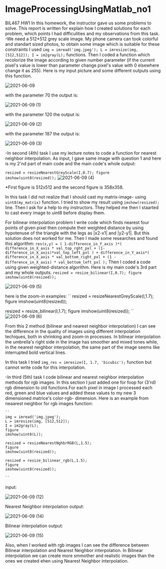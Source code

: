 # ImageProcessingUsingMatlab_no1
BIL467 HW1
In this homework, the instructor gave us some problems to solve. This report is written for explain how I created solutions for each problem, which points I had difficulities and my observations from this task. 
-We need a 512*512 grey scale image. My phone camera can took colorful and standart sized photos, to obtain some image which is suitable for these constraints I used
``
img = imread('img.jpeg');
L = imresize(img, [512,512]);
I = im2gray(L);
``
functions. Then I coded a function which recolorize the image according to given number parameter (if the current pixel's value is lower than parameter change pixel's value with 0 elsewhere change it as 255).
Here is my input picture and some different outputs using this function.

![2021-06-09](https://user-images.githubusercontent.com/60623941/121318465-f2ccc600-c913-11eb-871e-cbcc2da91e59.png)

with the parameter 70 the output is:

![2021-06-09 (1)](https://user-images.githubusercontent.com/60623941/121318999-75ee1c00-c914-11eb-827a-42de34e0b6ba.png)

with the parameter 120 the output is:

![2021-06-09 (2)](https://user-images.githubusercontent.com/60623941/121319063-8605fb80-c914-11eb-8dd4-035fc27968a5.png)

with the parameter 187 the output is:

![2021-06-09 (3)](https://user-images.githubusercontent.com/60623941/121319105-8e5e3680-c914-11eb-9af7-e1a0bd209f07.png)

-In second (4th) task I use my lecture notes to code a function for nearest neighbor interpolation. As input, I gave same image with question 1 and here is my 2'nd part of main code and the main code's whole output:

``
resized = resizeNearestGreyScale(I,0.7);
figure
imshow(uint8(resized));
``
![2021-06-09 (4)](https://user-images.githubusercontent.com/60623941/121320625-00834b00-c916-11eb-9be9-471dd8582666.png)

*First figure is 512x512 and the second figure is 358x358.

  In this task I did not realize that I should cast my matrix-image- using ``uint8(my_matrix)`` function. I tried to show my result using ``imshow(resized);`` line.
Then I ask for a help to my instructors. They helped me then I staarted to cast every image to uint8 before display them.

For bilinear interpolation problem I write code which finds nearest four points of given pixel then compute their weighted distance by using hypotenuse of the triangle with the legs as |x2-x1| and |y2-y1|. But this solution does not worked for me. Then I made some researches and found this algorithm:
``
res(x,y) = ( 1-difference_in_Y_axis )*( difference_in_X_axis * val_top_rght_pxl + (1-difference_in_X_axis)*val_top_left_pxl ) + difference_in_Y_axis*( difference_in_X_axis * val_bottom_right_pxl + (1 - difference_in_X_axis) * val_bottom_left_pxl );
``
Then I coded a code using given weighted-distance algorithm.  Here is my main code's 3rd part and my whole outputs.
``
resized = resize_bilinear(I,0.7);
figure
imshow(uint8(resized));
``

![2021-06-09 (5)](https://user-images.githubusercontent.com/60623941/121326020-cf594980-c91a-11eb-860d-93c9d2c12c4d.png)

here is the zoom-in examples:
``
resized = resizeNearestGreyScale(I,1.7);
figure
imshow(uint8(resized));

resized = resize_bilinear(I,1.7);
figure
imshow(uint8(resized));
``
![2021-06-09 (6)](https://user-images.githubusercontent.com/60623941/121331254-60322400-c91f-11eb-8cea-317633104c9b.png)


  From this 2 method (bilinear and nearest neighbor interpolation) I can see the difference in the quality of images using different interpolation techiques, both in shrinking and zoom-in processes. In bilinear interpolation the umbrella's right side in the image has smoother and mixed tones while, in the nearest neighbor interpolation, the same part of the image seems like interrupted bold vertical lines.

  In this task I tried `` img_res = imresize(I, 1.7, 'bicubic'); `` function but cannot write code for this interpolation.
  
  -In third (5th) task I code bilinear and nearest neighbor interpolation methods for rgb images. In this section I just added one for foop for (3'rd) rgb dimension to old functions.For each pixel in image I processed each red, green and blue values and added these values to my new 3 dimensioned matrice's color-rgb- dimension.
    Here is an example from neaarest neighbor for rgb images function:
    
    ``
    img = imread('img.jpeg');
    L = imresize(img, [512,512]);
    I = im2gray(L);
    figure
    imshow(uint8(L));

    resized = resizeNearestNghbrRGB(L,1.5);
    figure
    imshow(uint8(resized));

    resized = resize_bilinear_rgb(L,1.5);
    figure
    imshow(uint8(resized));

    ``
    
input:

![2021-06-09 (12)](https://user-images.githubusercontent.com/60623941/121337047-ca00fc80-c924-11eb-8e8e-5e995a4ed65d.png)

Nearest Neighbor interpolation output:

![2021-06-09 (14)](https://user-images.githubusercontent.com/60623941/121339071-c9696580-c926-11eb-9503-5f5c8c03f29d.png)


Bilinear interpolation output:

![2021-06-09 (15)](https://user-images.githubusercontent.com/60623941/121339131-d8501800-c926-11eb-8891-25e979164de8.png)


  Also, when I worked with rgb images I can see the difference between Bilinear interpolation and Nearest Neighbor interpolation. In Bilinear interpolation we can create more smmother and realistic images than the ones we created ehen using Nearest Neighbor interpolation.
